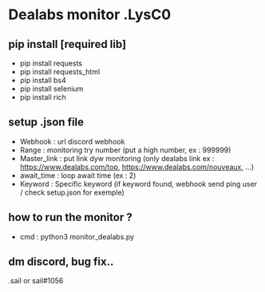 # Dealabs monitor .LysC0

## pip install [required lib]

- pip install requests
- pip install requests_html
- pip install bs4
- pip install selenium
- pip install rich

## setup .json file

- Webhook : url discord webhook
- Range : monitoring try number (put a high number, ex : 999999)
- Master_link : put link dyw monitoring (only dealabs link ex : https://www.dealabs.com/top, https://www.dealabs.com/nouveaux, ...) 
- await_time : loop await time (ex : 2)
- Keyword : Specific keyword (if keyword found, webhook send ping user / check setup.json for exemple)

## how to run the monitor ? ##

- cmd : python3 monitor_dealabs.py

## dm discord, bug fix..

.sail or sail#1056

